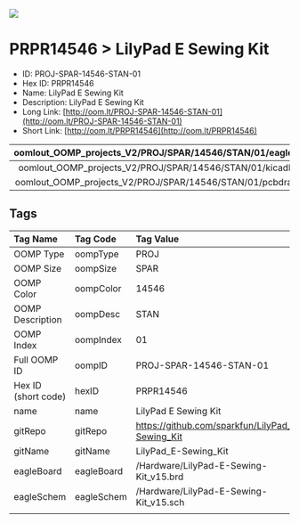 


  
![][im]
# PRPR14546 > LilyPad E Sewing Kit

- ID: PROJ-SPAR-14546-STAN-01
- Hex ID: PRPR14546
- Name: LilyPad E Sewing Kit
- Description: LilyPad E Sewing Kit
- Long Link: [http://oom.lt/PROJ-SPAR-14546-STAN-01](http://oom.lt/PROJ-SPAR-14546-STAN-01)
- Short Link: [http://oom.lt/PRPR14546](http://oom.lt/PRPR14546)
  

|oomlout_OOMP_projects_V2/PROJ/SPAR/14546/STAN/01/eagleImage.png|oomlout_OOMP_projects_V2/PROJ/SPAR/14546/STAN/01/eagleSchemImage.png|oomlout_OOMP_projects_V2/PROJ/SPAR/14546/STAN/01/kicadPcb3dFront.png|oomlout_OOMP_projects_V2/PROJ/SPAR/14546/STAN/01/kicadPcb3dBack.png|
| :---: | :---: | :---: | :---: |
|oomlout_OOMP_projects_V2/PROJ/SPAR/14546/STAN/01/kicadPcb3d.png|oomlout_OOMP_projects_V2/PROJ/SPAR/14546/STAN/01/bomBack.png|oomlout_OOMP_projects_V2/PROJ/SPAR/14546/STAN/01/bomFront.png|oomlout_OOMP_projects_V2/PROJ/SPAR/14546/STAN/01/pcbdraw.svg|
|oomlout_OOMP_projects_V2/PROJ/SPAR/14546/STAN/01/pcbdrawBack.svg||||

## Tags
  

|Tag Name|Tag Code|Tag Value|
| :--- | :--- | :--- |
|OOMP Type|oompType|PROJ|
|OOMP Size|oompSize|SPAR|
|OOMP Color|oompColor|14546|
|OOMP Description|oompDesc|STAN|
|OOMP Index|oompIndex|01|
|Full OOMP ID|oompID|PROJ-SPAR-14546-STAN-01|
|Hex ID (short code)|hexID|PRPR14546|
|name|name|LilyPad E Sewing Kit|
|gitRepo|gitRepo|https://github.com/sparkfun/LilyPad_E-Sewing_Kit|
|gitName|gitName|LilyPad_E-Sewing_Kit|
|eagleBoard|eagleBoard|/Hardware/LilyPad-E-Sewing-Kit_v15.brd|
|eagleSchem|eagleSchem|/Hardware/LilyPad-E-Sewing-Kit_v15.sch|
||||



[im]: PROJ/SPAR/14546/STAN/01/kicadPcb3d_450.png
